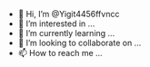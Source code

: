 - 👋 Hi, I’m @Yigit4456ffvncc
- 👀 I’m interested in ...
- 🌱 I’m currently learning ...
- 💞️ I’m looking to collaborate on ...
- 📫 How to reach me ...

<!---
Yigit4456ffvncc/Yigit4456ffvncc is a ✨ special ✨ repository because its `README.md` (this file) appears on your GitHub profile.
You can click the Preview link to take a look at your changes.
--->
